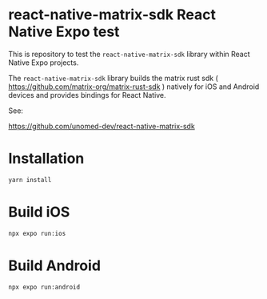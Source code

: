 # react-native-matrix-sdk React Native Expo test

This is repository to test the `react-native-matrix-sdk` library within React Native Expo projects.

The `react-native-matrix-sdk` library builds the matrix rust sdk ( https://github.com/matrix-org/matrix-rust-sdk ) natively for iOS and Android devices
and provides bindings for React Native.

See:

https://github.com/unomed-dev/react-native-matrix-sdk

# Installation

````sh
yarn install
````

# Build iOS

````sh
npx expo run:ios
````

# Build Android

````sh
npx expo run:android
````
